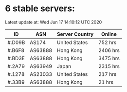 # 6 stable servers:

Latest update at: Wed Jun 17 14:10:12 UTC 2020

| ID | ASN | Server Country | Online |
| -- | --- | -------------- | ------ |
| #.D09B | AS174 | United States | 752 hrs |
| #.B6F8 | AS63888 | Hong Kong | 2406 hrs |
| #.BD3E | AS63888 | Hong Kong | 3475 hrs |
| #.2A79 | AS63949 | Japan | 2315 hrs |
| #.1278 | AS23033 | United States | 217 hrs |
| #.33B9 | AS63888 | Hong Kong | 21 hrs |

